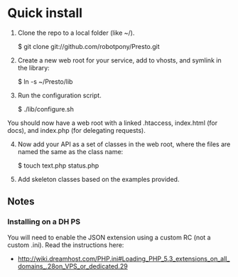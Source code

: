 # Quick install

1. Clone the repo to a local folder (like ~/).

	$ git clone git://github.com/robotpony/Presto.git
	
2. Create a new web root for your service, add to vhosts, and symlink in the library:

	$ ln -s ~/Presto/lib
	
3. Run the configuration script.

	$ ./lib/configure.sh
	
You should now have a web root with a linked .htaccess, index.html (for docs), and index.php (for delegating requests).

4. Now add your API as a set of classes in the web root, where the files are named the same as the class name:

	$ touch text.php status.php
	
5. Add skeleton classes based on the examples provided.


## Notes

### Installing on a DH PS

You will need to enable the JSON extension using a custom RC (not a custom .ini). Read the instructions here:

* http://wiki.dreamhost.com/PHP.ini#Loading_PHP_5.3_extensions_on_all_domains_.28on_VPS_or_dedicated.29